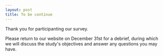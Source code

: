 ```yaml
---
layout: post
title: To be continue
---
```


Thank you for participanting our survey. 

Please return to our website on December 31st for a debrief, during which we will discuss the study's objectives and answer any questions you may have.
